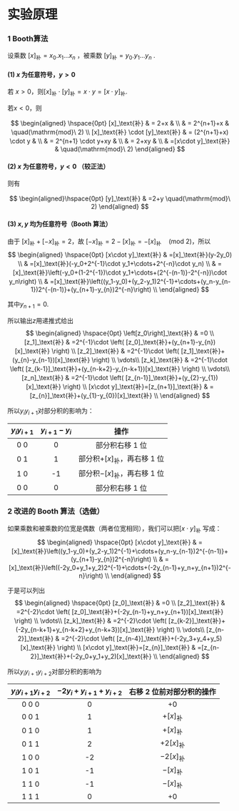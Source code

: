 # 实验原理

### 1 Booth算法

设乘数 $[x]_\text{补}=x_0.x_1\ldots x_n$ ，被乘数 $[y]_\text{补}=y_0.y_1\ldots y_n$ .

#### (1) $x$ 为任意符号，$y >0$

若
$x>0$，则$[x]_\text{补}\cdot[y]_\text{补}=x\cdot y=[x\cdot y]_\text{补}$.

若$x<0$，则

$$
\begin{aligned}
\hspace{0pt}
        [x]_\text{补}              & = 2+x                  &                        \\
                            & = 2^{n+1}+x            & \quad(\mathrm{mod}\ 2) \\
        [x]_\text{补} \cdot [y]_\text{补} & =  (2^{n+1}+x) \cdot y &                        \\
                            & = 2^{n+1} \cdot y+xy   &                        \\
                            & = 2+xy                 &                        \\
                            & =[x\cdot y]_\text{补}         & \quad(\mathrm{mod}\ 2)
\end{aligned}
$$

#### (2) $x$ 为任意符号，$y <0$ （较正法）

则有


$$
\begin{aligned}\hspace{0pt}
[y]_\text{补} & =2+y \quad(\mathrm{mod}\ 2) 
\end{aligned}
$$

#### (3) $x,y$ 均为任意符号（Booth 算法）

由于 $[x]_\text{补}+[-x]_\text{补}=2$，故
$[-x]_\text{补}=2-[x]_\text{补}=-[x]_\text{补} \quad(\mathrm{mod}\ 2)$，所以
$$
\begin{aligned}
\hspace{0pt}
        [x\cdot y]_\text{补} & =[x]_\text{补}(y-2y_0)                                                                                    \\
                      & =[x]_\text{补}(-y_0+2^{-1}\cdot y_1+\cdots+2^{-n}\cdot y_n)                                               \\
                      & =[x]_\text{补}\left(-y_0+(1-2^{-1})\cdot y_1+\cdots+(2^{-(n-1)}-2^{-n})\cdot y_n\right)                   \\
                      & =[x]_\text{补}\left((y_1-y_0)+(y_2-y_1)2^{-1}+\cdots+(y_n-y_{n-1})2^{-(n-1)}+(y_{n+1}-y_{n})2^{-n}\right) \\
\end{aligned}
$$

其中$y_{n+1} = 0$.

所以输出$z$用递推式给出
$$
\begin{aligned}
\hspace{0pt}
\left[z_0\right]_\text{补}                   & =0                                                                   \\
        [z_1]_\text{补}                   & =2^{-1}\cdot \left( [z_0]_\text{补}+(y_{n+1}-y_{n})[x]_\text{补} \right)           \\
        [z_2]_\text{补}                   & =2^{-1}\cdot \left( [z_1]_\text{补}+(y_{n}-y_{n-1})[x]_\text{补} \right)           \\
        \vdots\\
        [z_k]_\text{补}                   & =2^{-1}\cdot \left( [z_{k-1}]_\text{补}+(y_{n-k+2}-y_{n-k+1})[x]_\text{补} \right) \\
        \vdots\\
        [z_n]_\text{补}                   & =2^{-1}\cdot \left( [z_{n-1}]_\text{补}+(y_{2}-y_{1})[x]_\text{补} \right)         \\
        [x\cdot y]_\text{补}=[z_{n+1}]_\text{补} & =[z_{n}]_\text{补}+(y_{1}-y_{0})[x]_\text{补}                                      \\
    \end{aligned}
$$

所以$y_iy_{i+1}$对部分积的影响为：

| **$y_iy_{i+1}$** | **$y_{i+1}-y_i$** |                操作                 |
| :--------------: | :---------------: | :---------------------------------: |
|       0 0        |         0         |           部分积右移 1 位           |
|       0 1        |         1         | 部分积$+[x]_\text{补}$，再右移 1 位 |
|       1 0        |        -1         | 部分积$-[x]_\text{补}$，再右移 1 位 |
|       0 0        |         0         |           部分积右移 1 位           |

### 2 改进的 Booth 算法（选做）

如果乘数和被乘数的位宽是偶数（两者位宽相同），我们可以把$[x\cdot y]_\text{补}$ 写成：
$$
\begin{aligned}
\hspace{0pt}
        [x\cdot y]_\text{补} & =[x]_\text{补}\left((y_1-y_0)+(y_2-y_1)2^{-1}+\cdots+(y_n-y_{n-1})2^{-(n-1)}+(y_{n+1}-y_{n})2^{-n}\right) \\
                      & =[x]_\text{补}\left((-2y_0+y_1+y_2)2^{-1}+\cdots+(-2y_{n-1}+y_n+y_{n+1})2^{-n}\right)                     \\
    \end{aligned}
$$

于是可以列出
$$
\begin{aligned}
\hspace{0pt}
        [z_0]_\text{补}                 & =0                                                                               \\
        [z_2]_\text{补}                 & =2^{-2}\cdot \left( [z_0]_\text{补}+(-2y_{n-1}+y_n+y_{n+1})[x]_\text{补} \right)               \\
        \vdots\\
        [z_k]_\text{补}                 & =2^{-2}\cdot \left( [z_{k-2}]_\text{补}+(-2y_{n-k+1}+y_{n-k+2}+y_{n-k+3})[x]_\text{补} \right) \\
        \vdots\\
        [z_{n-2}]_\text{补}             & =2^{-2}\cdot \left( [z_{n-4}]_\text{补}+(-2y_3+y_4+y_5)[x]_\text{补} \right)                   \\
        [x\cdot y]_\text{补}=[z_{n}]_\text{补} & =[z_{n-2}]_\text{补}+(-2y_0+y_1+y_2)[x]_\text{补}                                              \\
    \end{aligned}
$$

所以$y_iy_{i+1}y_{i+2}$对部分积的影响为

| **$y_iy_{i+1}y_{i+2}$** | **$-2y_i+y_{i+1}+y_{i+2}$** | 右移 **2** 位前对部分积的操作 |
| :---------------------: | :-------------------------: | :---------------------------: |
|          0 0 0          |              0              |             $+0$              |
|          0 0 1          |              1              |       $+[x]_\text{补}$        |
|          0 1 0          |              1              |       $+[x]_\text{补}$        |
|          0 1 1          |              2              |       $+2[x]_\text{补}$       |
|          1 0 0          |             -2              |       $-2[x]_\text{补}$       |
|          1 0 1          |             -1              |       $-[x]_\text{补}$        |
|          1 1 0          |             -1              |       $-[x]_\text{补}$        |
|          1 1 1          |              0              |             $+0$              |